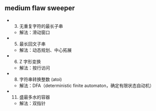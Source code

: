 ## medium flaw sweeper

- 3. 无重复字符的最长子串
  - 解法：滑动窗口
- 5. 最长回文子串
  - 解法：动态规划、中心拓展
- 6. Z 字形变换
  - 解法：按行访问
- 8. 字符串转换整数 (atoi)
  - 解法：DFA（deterministic finite automaton，确定有限状态自动机）
- 11. 盛最多水的容器
  - 解法：双指针